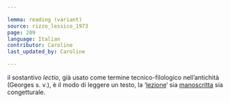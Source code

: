 ```yaml
---

lemma: reading (variant)
source: rizzo_lessico_1973
page: 209
language: Italian
contributor: Caroline
last_updated_by: Caroline

---
```


il sostantivo _lectio_, già usato come termine tecnico-filologico nell’antichità (Georges s. v.), è il modo di leggere un testo, la ‘[lezione](readingAct.html)‘ sia [manoscritta](manuscript.html) sia congetturale.
